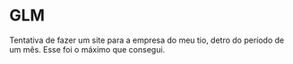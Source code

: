 # GLM
 Tentativa de fazer um site para a empresa do meu tio, detro do período de um mês. Esse foi o máximo que consegui.
